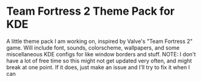 # Team Fortress 2 Theme Pack for KDE

A little theme pack I am working on, inspired by Valve's "Team Fortress 2" game. Will include font, sounds, colorscheme, wallpapers, and some miscellaneous KDE configs for like window borders and stuff.
NOTE: I don't have a lot of free time so this might not get updated very often, and might break at one point. If it does, just make an issue and I'll try to fix it when I can
